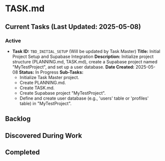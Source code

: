 # TASK.md

## Current Tasks (Last Updated: 2025-05-08)

### Active
- **Task ID:** `TBD_INITIAL_SETUP` (Will be updated by Task Master)
  **Title:** Initial Project Setup and Supabase Integration
  **Description:** Initialize project structure (PLANNING.md, TASK.md), create a Supabase project named "MyTestProject", and set up a user database.
  **Date Created:** 2025-05-08
  **Status:** In Progress
  **Sub-Tasks:**
    - Initialize Task Master project.
    - Create PLANNING.md.
    - Create TASK.md.
    - Create Supabase project "MyTestProject".
    - Define and create user database (e.g., 'users' table or 'profiles' table) in "MyTestProject".

## Backlog

## Discovered During Work

## Completed
